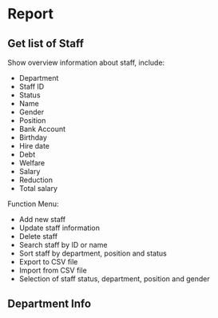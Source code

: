 # Report

## Get list of Staff

Show overview information about staff, include:

- Department
- Staff ID
- Status
- Name
- Gender
- Position
- Bank Account
- Birthday
- Hire date
- Debt
- Welfare
- Salary
- Reduction
- Total salary

Function Menu:

- Add new staff
- Update staff information
- Delete staff
- Search staff by ID or name
- Sort staff by department, position and status
- Export to CSV file
- Import from CSV file
- Selection of staff status, department, position and gender

## Department Info
